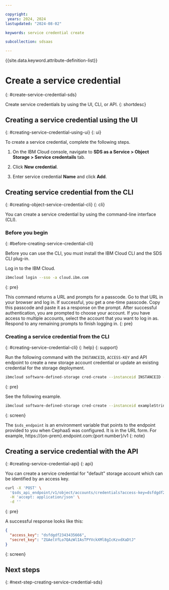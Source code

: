 ```yaml
---

copyright:
 years: 2024, 2024
lastupdated: "2024-08-02"

keywords: service credential create

subcollection: sdsaas

---
```


{{site.data.keyword.attribute-definition-list}}

# Create a service credential
{: #create-service-credential-sds}

Create service credentials by using the UI, CLI, or API.
{: shortdesc}



## Creating a service credential using the UI
{: #creating-service-credential-using-ui}
{: ui}

To create a service credential, complete the following steps.

1. On the IBM Cloud console, navigate to **SDS as a Service > Object Storage > Service credentails** tab.

2. Click **New credential**.

3. Enter service credential **Name** and click **Add**.


## Creating service credential from the CLI
{: #creating-object-service-credential-cli}
{: cli}

You can create a service credential by using the command-line interface (CLI).

### Before you begin
{: #before-creating-service-credential-cli}

Before you can use the CLI, you must install the IBM Cloud CLI and the SDS CLI plug-in.



Log in to the IBM Cloud.

```sh
ibmcloud login --sso -a cloud.ibm.com
```
{: pre}

This command returns a URL and prompts for a passcode. Go to that URL in your browser and log in. If successful, you get a one-time passcode. Copy this passcode and paste it as a response on the prompt. After successful authentication, you are prompted to choose your account. If you have access to multiple accounts, select the account that you want to log in as. Respond to any remaining prompts to finish logging in.
{: pre}

### Creating a service credential from the CLI
{: #creating-service-credential-cli}
{: help}
{: support}

Run the following command with the `INSTANCEID`, `ACCESS-KEY` and API endpoint to create a new storage account credential or update an existing credential for the storage deployment.

```sh
ibmcloud software-defined-storage cred-create --instanceid INSTANCEID --access-key ACCESS-KEY --url string
```
{: pre}

See the following example.

```bash
ibmcloud software-defined-storage cred-create --instanceid exampleString --access-key exampleString --url $sds_endpoint

```
{: screen}

The `$sds_endpoint` is an environment variable that points to the endpoint provided to you when CephaaS was configured. It is in the URL form. For example, https://{on-prem}.endpoint.com:{port number}/v1
{: note}


## Creating a service credential with the API
{: #creating-service-credential-api}
{: api}

You can create a service credential for "default" storage account which can be identified by an access key.

```sh
curl -X 'POST' \
  '$sds_api_endpoint/v1/object/accounts/credentials?access-key=dsfdgdf2343435666' \
  -H 'accept: application/json' \
  -d ''

```
{: pre}

A successful response looks like this:

```json
{
  "access_key": "dsfdgdf2343435666",
  "secret_key": "ZGAelVfLo7QAzWlIAsTPYVckXMl8gIcKzvdXaDtJ"
}
```
{: screen}


## Next steps
{: #next-step-creating-service-credential-sds}
